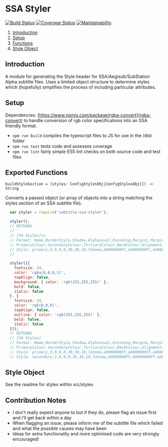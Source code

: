 # SSA Styler

[![Build Status](https://travis-ci.org/padraigfl/subtitle-ssa-styler.svg?branch=master)](https://travis-ci.org/padraigfl/subtitle-ssa) [![Coverage Status](https://coveralls.io/repos/github/padraigfl/subtitle-ssa-styler/badge.svg?branch=master)](https://coveralls.io/github/padraigfl/subtitle-ssa?branch=master) [![Maintainability](https://api.codeclimate.com/v1/badges/cb5ee9e6323c99158c20/maintainability)](https://codeclimate.com/github/padraigfl/subtitle-ssa-styler/maintainability)

1. [Introduction](#introduction)
2. [Setup](#setup)
3. [Functions](#exported-functions)
4. [Style Object](#style-object)

## Introduction

A module for generating the Style header for SSA/Aegisub/SubStation Alpha subtitle files.
Uses a limited object structure to determine styles which (hopefully) simplifies the process of including particular attributes.

## Setup

Dependencies: [https://www.npmjs.com/package/rgba-convert](rgba-convert) to handle conversion of rgb color specifications into an SSA friendly format.

- `npm run build` compiles the typescript files to JS for use in the /dist folder
- `npm run test` tests code and assesses coverage
- `npm run lint` fairly simple ES5 lint checks on both source code and test files

## Exported Functions

`buildStyleSection = (styles: ConfigStylesObj|ConfigStylesObj[]) -> String`

Converts a passed object (or array of objects into a string matching the styles section of an SSA subtitle file).

```js
  var styler = require('subtitle-ssa-styler');

  styler();
  // RETURNS
  // `
  // [V4 Styles]\n
  // Format: Name,BorderStyle,Shadow,AlphaLevel,Encoding,MarginL,MarginR,MarginV,Fontname,
  // PrimaryColour,SecondaryColour,TertiaryColour,BackColour,Alignment,Fontsize,Bold,Italic,Outline
  // Style: primary,0,0,0,0,30,30,10,Tahoma,&H000000FC,&H000000FC,&H000000FC,&H000000FF,2,24,0,0,0
  // `

  styler([{
    fontsize: 24,
    color: 'rgba(0,0,0,1)',
    topAlign: false,
    background: { color: 'rgb(255,255,255)' },
    bold: false,
    italic: false
  }, {
    fontsize: 24,
    color: 'rgb(0,0,0)',
    topAlign: false,
    outline: { color: 'rgb(255,255,255)' },
    bold: false,
    italic: false
  }]);
  // RETURNS
  // [V4 Styles]
  // Format: Name,BorderStyle,Shadow,AlphaLevel,Encoding,MarginL,MarginR,MarginV,Fontname
  // PrimaryColour,SecondaryColour,TertiaryColour,BackColour,Alignment,Fontsize,Bold,Italic,Outline
  // Style: primary,3,0,0,0,30,30,10,Tahoma,&H000000FF,&H000000FF,&H000000FF,&HFFFFFFFF,2,24,0,0,1
  // Style: secondary,1,0,0,0,30,30,10,Tahoma,&H000000FF,&H000000FF,&H000000FF,&HFFFFFFFF,2,24,0,0,1
```

## Style Object

See the readme for styles within src/styles

## Contribution Notes

- I don't really expect anyone to but if they do, please flag an issue first and I'll get back within a day
- When flagging an issue, please inform me of the subtitle file which failed and what the possible causes may have been
- Ideas for extra functionality and more optimised code are very strongly encouraged!
